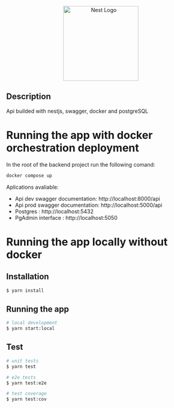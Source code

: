 <p align="center">
  <a href="http://nestjs.com/" target="blank"><img src="https://nestjs.com/img/logo-small.svg" width="200" alt="Nest Logo" /></a>
</p>

## Description

Api builded with nestjs, swagger, docker and postgreSQL

# Running the app with docker orchestration deployment
In the root of the backend project run the following comand:
```bash
docker compose up
```
Aplications avaliable:
- Api dev swagger documentation: http://localhost:8000/api
- Api prod swagger documentation: http://localhost:5000/api
- Postgres : http://localhost:5432
- PgAdmin interface : http://localhost:5050


# Running the app locally without docker

## Installation

```bash
$ yarn install
```

## Running the app

```bash
# local development
$ yarn start:local
```

## Test

```bash
# unit tests
$ yarn test

# e2e tests
$ yarn test:e2e

# test coverage
$ yarn test:cov
```
